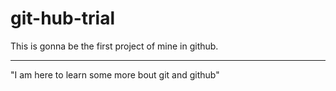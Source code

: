 # git-hub-trial
This is gonna be the first project of mine in github.
<br> <hr>
"I am here to learn some more bout git and github"
